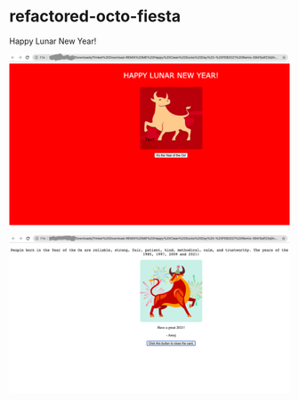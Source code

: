 # refactored-octo-fiesta

Happy Lunar New Year! 

![alt text](pic1.png "Preview")

![alt text](pic2.png "Preview")
